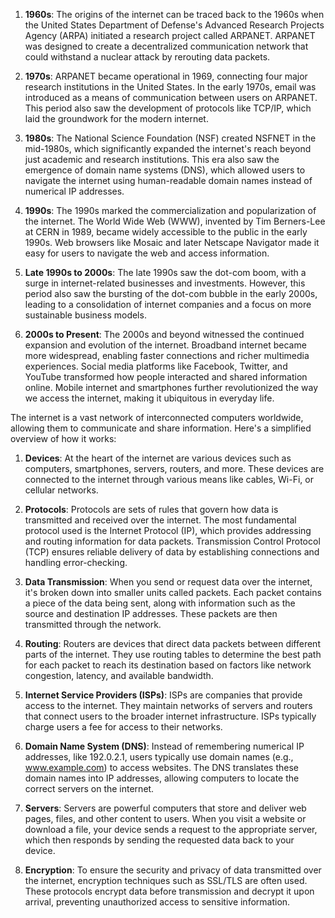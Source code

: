1. **1960s**: The origins of the internet can be traced back to the 1960s when the United States Department of Defense's Advanced Research Projects Agency (ARPA) initiated a research project called ARPANET. ARPANET was designed to create a decentralized communication network that could withstand a nuclear attack by rerouting data packets.

2. **1970s**: ARPANET became operational in 1969, connecting four major research institutions in the United States. In the early 1970s, email was introduced as a means of communication between users on ARPANET. This period also saw the development of protocols like TCP/IP, which laid the groundwork for the modern internet.

3. **1980s**: The National Science Foundation (NSF) created NSFNET in the mid-1980s, which significantly expanded the internet's reach beyond just academic and research institutions. This era also saw the emergence of domain name systems (DNS), which allowed users to navigate the internet using human-readable domain names instead of numerical IP addresses.

4. **1990s**: The 1990s marked the commercialization and popularization of the internet. The World Wide Web (WWW), invented by Tim Berners-Lee at CERN in 1989, became widely accessible to the public in the early 1990s. Web browsers like Mosaic and later Netscape Navigator made it easy for users to navigate the web and access information.

5. **Late 1990s to 2000s**: The late 1990s saw the dot-com boom, with a surge in internet-related businesses and investments. However, this period also saw the bursting of the dot-com bubble in the early 2000s, leading to a consolidation of internet companies and a focus on more sustainable business models.

6. **2000s to Present**: The 2000s and beyond witnessed the continued expansion and evolution of the internet. Broadband internet became more widespread, enabling faster connections and richer multimedia experiences. Social media platforms like Facebook, Twitter, and YouTube transformed how people interacted and shared information online. Mobile internet and smartphones further revolutionized the way we access the internet, making it ubiquitous in everyday life.

The internet is a vast network of interconnected computers worldwide, allowing them to communicate and share information. Here's a simplified overview of how it works:

1. **Devices**: At the heart of the internet are various devices such as computers, smartphones, servers, routers, and more. These devices are connected to the internet through various means like cables, Wi-Fi, or cellular networks.

2. **Protocols**: Protocols are sets of rules that govern how data is transmitted and received over the internet. The most fundamental protocol used is the Internet Protocol (IP), which provides addressing and routing information for data packets. Transmission Control Protocol (TCP) ensures reliable delivery of data by establishing connections and handling error-checking.

3. **Data Transmission**: When you send or request data over the internet, it's broken down into smaller units called packets. Each packet contains a piece of the data being sent, along with information such as the source and destination IP addresses. These packets are then transmitted through the network.

4. **Routing**: Routers are devices that direct data packets between different parts of the internet. They use routing tables to determine the best path for each packet to reach its destination based on factors like network congestion, latency, and available bandwidth.

5. **Internet Service Providers (ISPs)**: ISPs are companies that provide access to the internet. They maintain networks of servers and routers that connect users to the broader internet infrastructure. ISPs typically charge users a fee for access to their networks.

6. **Domain Name System (DNS)**: Instead of remembering numerical IP addresses, like 192.0.2.1, users typically use domain names (e.g., www.example.com) to access websites. The DNS translates these domain names into IP addresses, allowing computers to locate the correct servers on the internet.

7. **Servers**: Servers are powerful computers that store and deliver web pages, files, and other content to users. When you visit a website or download a file, your device sends a request to the appropriate server, which then responds by sending the requested data back to your device.

8. **Encryption**: To ensure the security and privacy of data transmitted over the internet, encryption techniques such as SSL/TLS are often used. These protocols encrypt data before transmission and decrypt it upon arrival, preventing unauthorized access to sensitive information.

